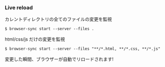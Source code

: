 ### Live reload

カレントディレクトリの全てのファイルの変更を監視
```html
$ browser-sync start --server --files .
```

html/css/js だけの変更を監視
```html
$ browser-sync start --server --files "**/*.html, **/*.css, **/*.js"
```

変更した瞬間、ブラウザーが自動でリロードされます!
